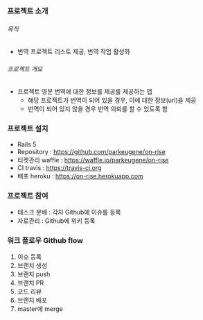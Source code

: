 ### 프로젝트 소개  

###### 목적
  - 번역 프로젝트 리스트 제공, 번역 작업 활성화  

###### 프로젝트 개요
  - 프로젝트 영문 번역에 대한 정보를 제공를 제공하는 앱
    - 해당 프로젝트가 번역이 되어 있을 경우, 이에 대한 정보(url)을 제공
    - 번역이 되어 있지 않을 경우 번역 의뢰를 할 수 있도록 함

### 프로젝트 설치

- Rails 5
- Repository : https://github.com/parkeugene/on-rise
- 티켓관리 waffle : https://waffle.io/parkeugene/on-rise
- CI travis : https://travis-ci.org
- 배포 heroku : https://on-rise.herokuapp.com

### 프로젝트 참여

- 태스크 분배 : 각자 Github에 이슈를 등록
- 자료관리 : Github에 위키 등록

### 워크 플로우 Github flow

1. 이슈 등록
2. 브랜치 생성
3. 브랜치 push
4. 브랜치 PR
5. 코드 리뷰
6. 브랜치 배포
7. master에 merge
